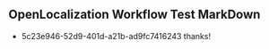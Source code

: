 ## OpenLocalization Workflow Test MarkDown
* 5c23e946-52d9-401d-a21b-ad9fc7416243 thanks!

<!--HONumber=Sep16_HO1-->


